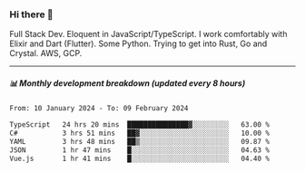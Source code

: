### Hi there 👋

Full Stack Dev. Eloquent in JavaScript/TypeScript. I work comfortably with Elixir and Dart (Flutter). Some Python. Trying to get into Rust, Go and Crystal. AWS, GCP.

***

##### 📊 Monthly development breakdown (updated every 8 hours)

<!--START_SECTION:waka-->

```txt
From: 10 January 2024 - To: 09 February 2024

TypeScript   24 hrs 20 mins  ███████████████▓░░░░░░░░░   63.00 %
C#           3 hrs 51 mins   ██▓░░░░░░░░░░░░░░░░░░░░░░   10.00 %
YAML         3 hrs 48 mins   ██▒░░░░░░░░░░░░░░░░░░░░░░   09.87 %
JSON         1 hr 47 mins    █░░░░░░░░░░░░░░░░░░░░░░░░   04.63 %
Vue.js       1 hr 41 mins    █░░░░░░░░░░░░░░░░░░░░░░░░   04.40 %
```

<!--END_SECTION:waka-->
